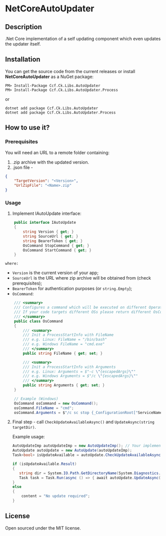 # NetCoreAutoUpdater

## Description
.Net Core implementation of a self updating component which even updates the updater itself.

## Installation
You can get the source code from the current releases or install 
__NetCoreAutoUpdater__  as a NuGet package:
```
PM> Install-Package Ccf.Ck.Libs.AutoUpdater
PM> Install-Package Ccf.Ck.Libs.AutoUpdater.Process
```
or
```
dotnet add package Ccf.Ck.Libs.AutoUpdater
dotnet add package Ccf.Ck.Libs.AutoUpdater.Process
```

## How to use it?
### Prerequisites
You will need an URL to a remote folder containing:
1. .zip archive with the updated version.
2. .json file - 
```json
{
  	"TargetVersion": "<Version>",
	"UrlZipFile": "<Name>.zip"
}
```

### Usage
1. Implement IAutoUpdate interface:
```csharp
    public interface IAutoUpdate
    {
        string Version { get; }
        string SourceUrl { get; }
        string BearerToken { get; }
        OsCommand StopCommand { get; }
        OsCommand StartCommand { get; }
    }
``` 
    where: 
* `Version` is the current version of your app;
* `SourceUrl` is the URL where zip archive will be obtained from (check prerequisites);
* `BearerToken` for authentication purposes (or `string.Empty`);
* `OsCommand`:
```csharp
    /// <summary>
    /// Configures a command which will be executed on different Operating Systems (OS e.g. Windows, Linux)
    /// If your code targets different OSs please return different OsCommand objects (configured for the correct one)
    /// </summary>
    public class OsCommand
    {
        /// <summary>
        /// Init a ProcessStartInfo with FileName
        /// e.g. Linux: FileName = "/bin/bash"
        /// e.g. Windows FileName = "cmd.exe"
        /// </summary>
        public string FileName { get; set; }

        /// <summary>
        /// Init a ProcessStartInfo with Arguments
        /// e.g. Linux: Arguments = $"-c \"{escapedArgs}\""
        /// e.g. Windows Arguments = $"/c \"{escapedArgs}\""
        /// </summary>
        public string Arguments { get; set; }
    }

    // Example (Windows)
    OsCommand osCommand = new OsCommand();
    osCommand.FileName = "cmd";
    osCommand.Arguments = $"/c sc stop {_ConfigurationRoot["ServiceName"]}";
```
2. Final step - call `CheckUpdateAvailableAsync()` and `UpdateAsync(string targetDir)`. 

    Example usage: 
    ```csharp
    AutoUpdateImp autoUpdateImp = new AutoUpdateImp(); // Your implementation of IAutoUpdate
    AutoUpdate autoUpdate = new AutoUpdate(autoUpdateImp);
    Task<bool> isUpdateAvailable = autoUpdate.CheckUpdateAvailableAsync();

    if (isUpdateAvailable.Result)
    {
       string dir = System.IO.Path.GetDirectoryName(System.Diagnostics.Process.GetCurrentProcess().MainModule.FileName);
       Task task = Task.Run(async () => { await autoUpdate.UpdateAsync(dir); });
    }
    else
    {
        content = "No update required";
    }
    ```

## License
Open sourced under the MIT license.
